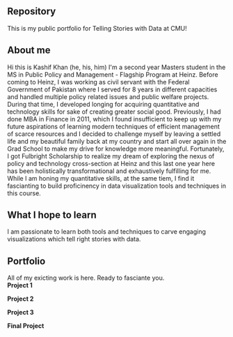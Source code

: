 ## Repository
This is my public portfolio for Telling Stories with Data at CMU!
## About me
Hi this is Kashif Khan (he, his, him)
I'm a second year Masters student in the MS in Public Policy and Management - Flagship Program at Heinz.
Before coming to Heinz, I was working as civil servant with the Federal Government of Pakistan where I served for 8 years in different capacities and handled multiple policy related issues and public welfare projects. During that time, I developed longing for acquiring quantitative and technology skills for sake of creating greater social good. Previously, I had done MBA in Finance in 2011, which I found insufficient to keep up with my future aspirations of learning modern techniques of efficient management of scarce resources and I decided to challenge myself  by leaving a settled life and my beautiful family back at my country and start all over again in the Grad School to make my drive for knowledge more meaningful. Fortunately, I got Fulbright Scholarship to realize my dream of exploring the nexus of policy and technology cross-section at Heinz and this last one year here has been holistically transformational and exhaustively fulfilling for me. While I am honing my quantitative skills, at the same tiem, I find it fascianting to build proficinency in data visualization tools and techniques in this course. 
## What I hope to learn
I am passionate to learn both tools and techniques to carve engaging visualizations which tell right stories with data. 
## Portfolio
All of my exicting work is here. Ready to fasciante you.  
**Project 1**


**Project 2**


**Project 3**


**Final Project**

